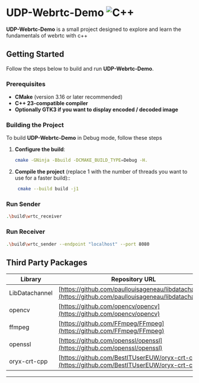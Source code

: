 # UDP-Webrtc-Demo ![C++](https://img.shields.io/badge/c++-%2300599C.svg?style=for-the-badge&logo=c%2B%2B&logoColor=white)

**UDP-Webrtc-Demo** is a small project designed to explore and learn the fundamentals of webrtc with c++

## Getting Started

Follow the steps below to build and run **UDP-Webrtc-Demo**.

### Prerequisites

- **CMake** (version 3.16 or later recommended)
- **C++ 23-compatible compiler**
- **Optionally GTK3 if you want to display encoded / decoded image**

### Building the Project

To build **UDP-Webrtc-Demo** in Debug mode, follow these steps

1. **Configure the build**:
   ```bash
   cmake -GNinja -Bbuild -DCMAKE_BUILD_TYPE=Debug -H.
   ```
2. **Compile the project** (replace 1 with the number of threads you want to use for a faster build)::
   ```bash
    cmake --build build -j1
   ```

### Run Sender

```bash
.\build\wrtc_receiver
```

### Run Receiver

```bash
.\build\wrtc_sender --endpoint "localhost" --port 8080
```

## Third Party Packages

| Library         | Repository URL                                                                 |
|-----------------|---------------------------------------------------------------------------------|
| LibDatachannel  | [https://github.com/paullouisageneau/libdatachannel](https://github.com/paullouisageneau/libdatachannel) |
| opencv          | [https://github.com/opencv/opencv](https://github.com/opencv/opencv)           |
| ffmpeg          | [https://github.com/FFmpeg/FFmpeg](https://github.com/FFmpeg/FFmpeg)           |
| openssl         | [https://github.com/openssl/openssl](https://github.com/openssl/openssl)       |
| oryx-crt-cpp    | [https://github.com/BestITUserEUW/oryx-crt-cpp](https://github.com/BestITUserEUW/oryx-crt-cpp)                            |
---